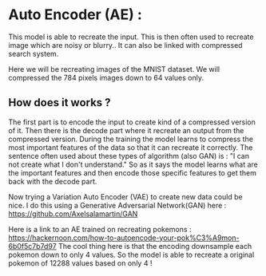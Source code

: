 # Auto Encoder (AE) :

This model is able to recreate the input. 
This is then often used to recreate image which are noisy or blurry.. It can also be linked with compressed search system.

Here we will be recreating images of the MNIST dataset.
We will compressed the 784 pixels images down to 64 values only.

## How does it works ?

The first part is to encode the input to create kind of a compressed version of it. 
Then there is the decode part where it recreate an output from the compressed version. 
During the training the model learns to compress the most important features of the data so that it can recreate it correctly.
The sentence often used about these types of algorithm (also GAN) is : "I can not create what I don't understand."
So as it says the model learns what are the important features and then encode those specific features to get them back with the decode part. 

Now trying a Variation Auto Encoder (VAE) to create new data could be nice. I do this using a Generative Adversarial Network(GAN) here : 
https://github.com/Axelsalamartin/GAN

Here is a link to an AE trained on recreating pokemons :
https://hackernoon.com/how-to-autoencode-your-pok%C3%A9mon-6b0f5c7b7d97
The cool thing here is that the encoding downsample each pokemon down to only 4 values. So the model is able to recreate a original pokemon of 12288 values based on only 4 !
